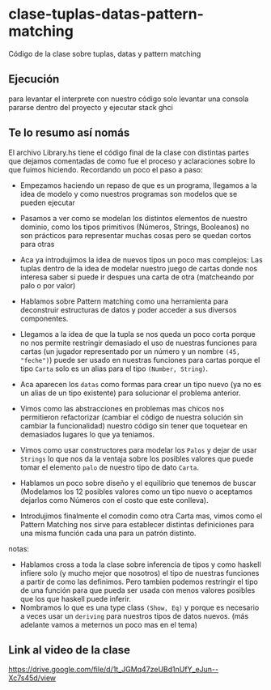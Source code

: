 # clase-tuplas-datas-pattern-matching
Código de la clase sobre tuplas, datas y pattern matching

## Ejecución
para levantar el interprete con nuestro código solo levantar una consola pararse dentro del proyecto y ejecutar stack ghci
 
## Te lo resumo así nomás
El archivo Library.hs tiene el código final de la clase con distintas partes que dejamos comentadas de como fue el proceso y aclaraciones sobre lo que fuimos hiciendo. Recordando un poco el paso a paso:

- Empezamos haciendo un repaso de que es un programa, llegamos a la idea de modelo y como nuestros programas son modelos que se pueden ejecutar

- Pasamos a ver como se modelan los distintos elementos de nuestro dominio, como los tipos primitivos (Números, Strings, Booleanos) no son prácticos para representar muchas cosas pero se quedan cortos para otras

- Aca ya introdujimos la idea de nuevos tipos un poco mas complejos: Las tuplas dentro de la idea de modelar nuestro juego de cartas donde nos interesa saber si puede ir despues una carta de otra (matcheando por palo o por valor)

- Hablamos sobre Pattern matching  como una herramienta para deconstruir estructuras de datos y poder acceder a sus diversos componentes.

- Llegamos a la idea de que la tupla se nos queda un poco corta porque no nos permite restringir demasiado el uso de nuestras funciones para cartas (un jugador representado por un número y un nombre `(45, "feche")`) puede ser usado en nuestras funciones para cartas  porque el tipo `Carta` solo es un alias para el tipo `(Number, String)`.

- Aca aparecen los `datas` como formas para crear un tipo nuevo (ya no es un alias de un tipo existente) para solucionar el problema anterior.

- Vimos como las abstracciones en problemas mas chicos nos permitieron refactorizar (cambiar el código de nuestra solución sin cambiar la funcionalidad) nuestro código sin tener que toquetear en demasiados lugares lo que ya teniamos.

- Vimos como usar constructores para modelar los `Palos` y dejar de usar `Strings` lo que nos da la ventaja sobre los posibles valores que puede tomar el elemento `palo` de nuestro tipo de dato `Carta`.

- Hablamos un poco sobre diseño y el equilibrio que tenemos de buscar (Modelamos los 12 posibles valores como un tipo nuevo o aceptamos dejarlos como Números con el costo que este conlleva). 

- Introdujimos finalmente el comodin como otra Carta mas, vimos como el Pattern Matching nos sirve para establecer distintas definiciones para una misma función cada una para un patrón distinto. 

notas:
- Hablamos cross a toda la clase sobre inferencia de tipos y como haskell infiere solo (y mucho mejor que nosotros) el tipo de nuestras funciones a partir de como las definimos. Pero tambien podemos restringir el tipo de una función para que pueda ser usada con menos valores posibles que los que haskell puede inferir.
- Nombramos lo que es una type class `(Show, Eq)` y porque es necesario a veces usar un `deriving` para nuestros tipos de datos nuevos. (más adelante vamos a meternos un poco mas en el tema)

## Link al video de la clase
https://drive.google.com/file/d/1t_JGMq47zeUBd1nUfY_eJun--Xc7s45d/view
